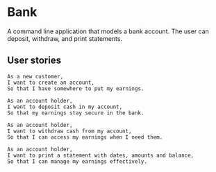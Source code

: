 # Bank
A command line application that models a bank account. The user can deposit, withdraw, and print statements.

## User stories
```
As a new customer,
I want to create an account,
So that I have somewhere to put my earnings.
```
```
As an account holder,
I want to deposit cash in my account,
So that my earnings stay secure in the bank.
```
```
As an account holder,
I want to withdraw cash from my account,
So that I can access my earnings when I need them.
```
```
As an account holder,
I want to print a statement with dates, amounts and balance,
So that I can manage my earnings effectively.
```
